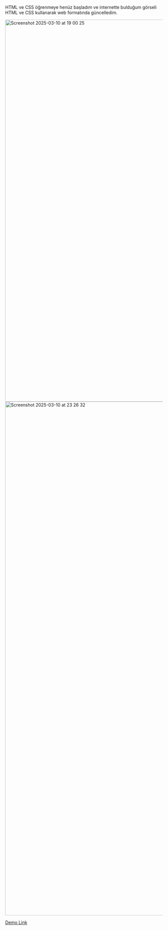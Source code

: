 HTML ve CSS öğrenmeye henüz başladım ve internette bulduğum görseli HTML ve CSS kullanarak web formatında güncelledim. 

<img width="1217" alt="Screenshot 2025-03-10 at 19 00 25" src="https://github.com/user-attachments/assets/4f44a5a7-c15e-4483-a0e8-1ff74164db11" />
<img width="1637" alt="Screenshot 2025-03-10 at 23 26 32" src="https://github.com/user-attachments/assets/649be14c-f743-41e9-b8b4-11b337df3b04" />

  <a href="https://tangerine-biscuit-50671e.netlify.app/">Demo Link</a>

